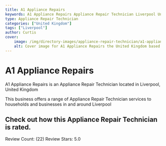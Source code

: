 ```yaml
---
title: A1 Appliance Repairs
keywords: A1 Appliance Repairs Appliance Repair Technician Liverpool United Kingdom 
type: Appliance Repair Technician 
categories: ["United Kingdom"]
tags: ["Liverpool"]
author: Curtis
cover:
    image: /img/directory-images/appliance-repair-technician/a1-appliance-repairs.webp
    alt: Cover image for A1 Appliance Repairs the United Kingdom based Appliance Repair Technician servicing Liverpool 
---
```


# A1 Appliance Repairs
A1 Appliance Repairs is an Appliance Repair Technician located in Liverpool, United Kingdom

This business offers a range of Appliance Repair Technician services to households and businesses in and around Liverpool

## Check out how this Appliance Repair Technician is rated.
Review Count: (22)
Review Stars: 5.0
